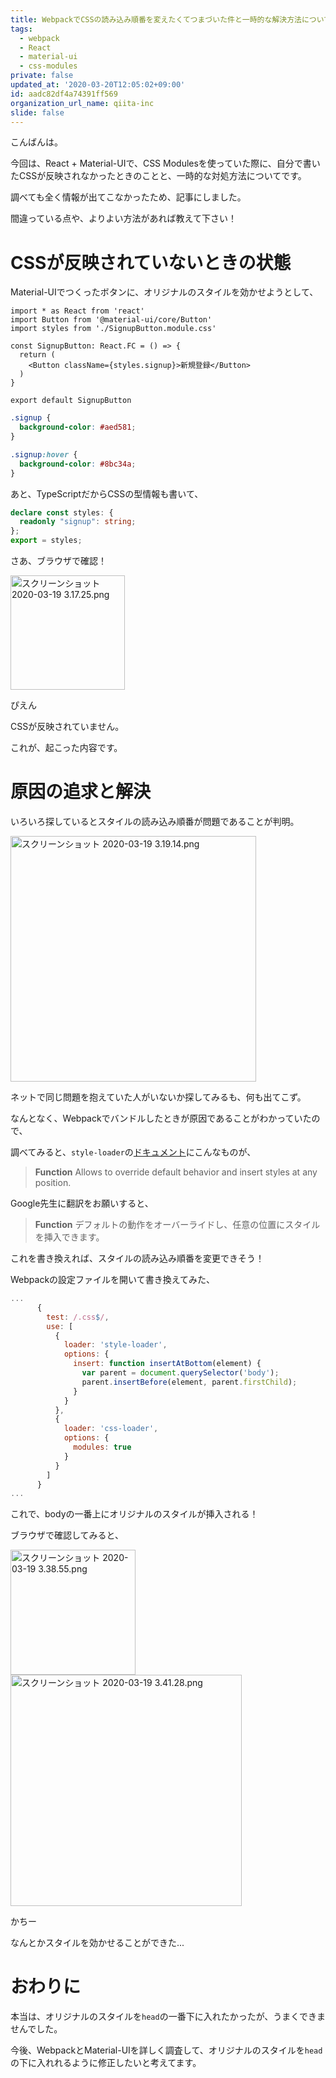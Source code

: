 ```yaml
---
title: WebpackでCSSの読み込み順番を変えたくてつまづいた件と一時的な解決方法について
tags:
  - webpack
  - React
  - material-ui
  - css-modules
private: false
updated_at: '2020-03-20T12:05:02+09:00'
id: aadc82df4a74391ff569
organization_url_name: qiita-inc
slide: false
---
```

こんばんは。

今回は、React + Material-UIで、CSS Modulesを使っていた際に、自分で書いたCSSが反映されなかったときのことと、一時的な対処方法についてです。

調べても全く情報が出てこなかったため、記事にしました。

間違っている点や、よりよい方法があれば教えて下さい！

# CSSが反映されていないときの状態

Material-UIでつくったボタンに、オリジナルのスタイルを効かせようとして、

```tsx:SignupButton.tsx
import * as React from 'react'
import Button from '@material-ui/core/Button'
import styles from './SignupButton.module.css'

const SignupButton: React.FC = () => {
  return (
    <Button className={styles.signup}>新規登録</Button>
  )
}

export default SignupButton
```

```css:SignupButton.module.css
.signup {
  background-color: #aed581;
}

.signup:hover {
  background-color: #8bc34a;
}
```

あと、TypeScriptだからCSSの型情報も書いて、

```ts:SignupButton.module.css.d.ts
declare const styles: {
  readonly "signup": string;
};
export = styles;
```

さあ、ブラウザで確認！

<img width="183" alt="スクリーンショット 2020-03-19 3.17.25.png" src="https://qiita-image-store.s3.ap-northeast-1.amazonaws.com/0/352836/dfcd0771-8231-fb0d-1c4c-acbe064c1b99.png">

ぴえん

CSSが反映されていません。

これが、起こった内容です。

# 原因の追求と解決

いろいろ探しているとスタイルの読み込み順番が問題であることが判明。

<img width="393" alt="スクリーンショット 2020-03-19 3.19.14.png" src="https://qiita-image-store.s3.ap-northeast-1.amazonaws.com/0/352836/a61d2728-68e0-9da5-dbfa-e1fd64780665.png">

ネットで同じ問題を抱えていた人がいないか探してみるも、何も出てこず。

なんとなく、Webpackでバンドルしたときが原因であることがわかっていたので、

調べてみると、`style-loader`の[ドキュメント](https://github.com/webpack-contrib/style-loader#function)にこんなものが、

> **Function**
> Allows to override default behavior and insert styles at any position.

Google先生に翻訳をお願いすると、

> **Function**
> デフォルトの動作をオーバーライドし、任意の位置にスタイルを挿入できます。

これを書き換えれば、スタイルの読み込み順番を変更できそう！

Webpackの設定ファイルを開いて書き換えてみた、

```webpack.config.js
...
      {
        test: /.css$/,
        use: [
          {
            loader: 'style-loader',
            options: {
              insert: function insertAtBottom(element) {
                var parent = document.querySelector('body');
                parent.insertBefore(element, parent.firstChild);
              }
            }
          },
          {
            loader: 'css-loader',
            options: {
              modules: true
            }
          }
        ]
      }
...
```

これで、bodyの一番上にオリジナルのスタイルが挿入される！

ブラウザで確認してみると、

<img width="200" alt="スクリーンショット 2020-03-19 3.38.55.png" src="https://qiita-image-store.s3.ap-northeast-1.amazonaws.com/0/352836/b36810a8-2bda-d3a6-eced-951d6ce90485.png">

<img width="370" alt="スクリーンショット 2020-03-19 3.41.28.png" src="https://qiita-image-store.s3.ap-northeast-1.amazonaws.com/0/352836/98f67dce-ce83-67be-bab1-64be2a3cd990.png">

かちー

なんとかスタイルを効かせることができた...

# おわりに

本当は、オリジナルのスタイルを`head`の一番下に入れたかったが、うまくできませんでした。

今後、WebpackとMaterial-UIを詳しく調査して、オリジナルのスタイルを`head`の下に入れれるように修正したいと考えてます。

